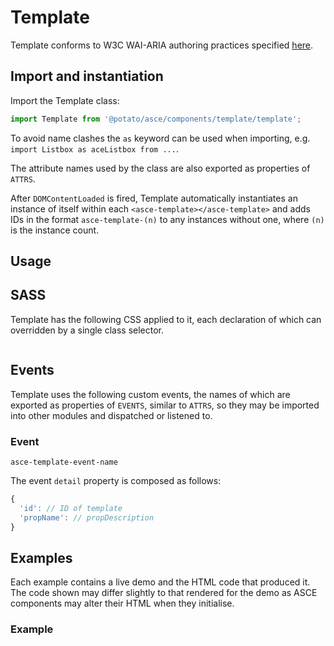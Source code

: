 <!-- TODO: Replace 'Template', 'TEMPLATE' and 'template' with actual values -->
# Template

<!-- DESCRIBE COMPONENT AND ITS FUNCTIONALITY HERE -->

<!-- TODO: Replace '<w3c-component-name>' -->
Template conforms to W3C WAI-ARIA authoring practices specified [here](https://www.w3.org/TR/wai-aria-practices-1.1/#<w3c-component-name>).


## Import and instantiation

Import the Template class:
```js
import Template from '@potato/asce/components/template/template';
```
To avoid name clashes the `as` keyword can be used when importing, e.g. `import Listbox as aceListbox from ...`.
<!-- TODO: If no ATTRS are exported then remove following sentence -->
The attribute names used by the class are also exported as properties of `ATTRS`.

After `DOMContentLoaded` is fired, Template automatically instantiates an instance of itself within each `<asce-template></asce-template>` and adds IDs in the format `asce-template-(n)` to any instances without one, where `(n)` is the instance count.


## Usage

<!-- ADD USAGE AND INTERACTION INSTRUCTIONS HERE -->



## SASS
Template has the following CSS applied to it, each declaration of which can overridden by a single class selector.

```scss
```


## Events

Template uses the following custom events, the names of which are exported as properties of `EVENTS`, similar to `ATTRS`, so they may be imported into other modules and dispatched or listened to.


<!-- TODO: Replace 'Event' with a descriptive name -->
### Event

<!-- TODO: Replace 'template-event-name' with actual value -->
`asce-template-event-name`

<!-- DESCRIBE EVENT HERE AND SPECIFY IF ITS DISPATCHED OR LISTENED FOR -->


<!-- TODO: Replace 'propName' and 'propDescription' with appropriate values. Repeat for all properties and nested properties -->
The event `detail` property is composed as follows:

```js
{
  'id': // ID of template
  'propName': // propDescription
}
```


## Examples

Each example contains a live demo and the HTML code that produced it. The code shown may differ slightly to that rendered for the demo as ASCE components may alter their HTML when they initialise.


<!-- TODO: Replace 'Example' with more descriptive name -->
### Example

<!-- DESCRIBE WHAT THE EXAMPLE SHOWS AND WHY IT SHOULD BE USED THAT WAY HERE -->

```html
```
